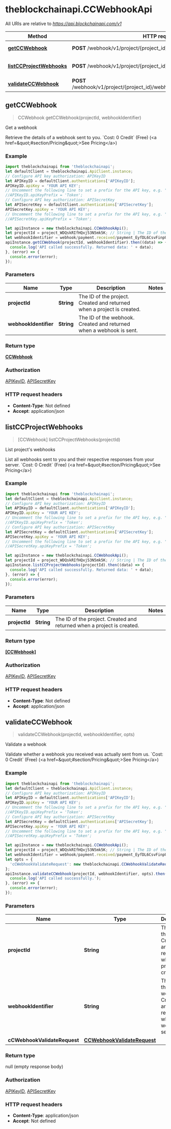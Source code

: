 # theblockchainapi.CCWebhookApi

All URIs are relative to *https://api.blockchainapi.com/v1*

Method | HTTP request | Description
------------- | ------------- | -------------
[**getCCWebhook**](CCWebhookApi.md#getCCWebhook) | **POST** /webhook/v1/project/{project_id}/webhook/{webhook_identifier} | Get a webhook 
[**listCCProjectWebhooks**](CCWebhookApi.md#listCCProjectWebhooks) | **POST** /webhook/v1/project/{project_id}/webhooks | List project&#39;s webhooks 
[**validateCCWebhook**](CCWebhookApi.md#validateCCWebhook) | **POST** /webhook/v1/project/{project_id}/webhook/{webhook_identifier}/validate | Validate a webhook 



## getCCWebhook

> CCWebhook getCCWebhook(projectId, webhookIdentifier)

Get a webhook 

Retrieve the details of a webhook sent to you.  &#x60;Cost: 0 Credit&#x60; (Free) (&lt;a href&#x3D;\&quot;#section/Pricing\&quot;&gt;See Pricing&lt;/a&gt;)

### Example

```javascript
import theblockchainapi from 'theblockchainapi';
let defaultClient = theblockchainapi.ApiClient.instance;
// Configure API key authorization: APIKeyID
let APIKeyID = defaultClient.authentications['APIKeyID'];
APIKeyID.apiKey = 'YOUR API KEY';
// Uncomment the following line to set a prefix for the API key, e.g. "Token" (defaults to null)
//APIKeyID.apiKeyPrefix = 'Token';
// Configure API key authorization: APISecretKey
let APISecretKey = defaultClient.authentications['APISecretKey'];
APISecretKey.apiKey = 'YOUR API KEY';
// Uncomment the following line to set a prefix for the API key, e.g. "Token" (defaults to null)
//APISecretKey.apiKeyPrefix = 'Token';

let apiInstance = new theblockchainapi.CCWebhookApi();
let projectId = project_WDQskRIfHQxj53N5mk5K; // String | The ID of the project. Created and returned when a project is created.
let webhookIdentifier = webhook/payment.received/payment_EyfDL6CsvFinpUnXgBXaUuqq3hCXa0; // String | The ID of the webhook. Created and returned when a webhook is sent.
apiInstance.getCCWebhook(projectId, webhookIdentifier).then((data) => {
  console.log('API called successfully. Returned data: ' + data);
}, (error) => {
  console.error(error);
});

```

### Parameters


Name | Type | Description  | Notes
------------- | ------------- | ------------- | -------------
 **projectId** | **String**| The ID of the project. Created and returned when a project is created. | 
 **webhookIdentifier** | **String**| The ID of the webhook. Created and returned when a webhook is sent. | 

### Return type

[**CCWebhook**](CCWebhook.md)

### Authorization

[APIKeyID](../README.md#APIKeyID), [APISecretKey](../README.md#APISecretKey)

### HTTP request headers

- **Content-Type**: Not defined
- **Accept**: application/json


## listCCProjectWebhooks

> [CCWebhook] listCCProjectWebhooks(projectId)

List project&#39;s webhooks 

List all webhooks sent to you and their respective responses from your server.  &#x60;Cost: 0 Credit&#x60; (Free) (&lt;a href&#x3D;\&quot;#section/Pricing\&quot;&gt;See Pricing&lt;/a&gt;)

### Example

```javascript
import theblockchainapi from 'theblockchainapi';
let defaultClient = theblockchainapi.ApiClient.instance;
// Configure API key authorization: APIKeyID
let APIKeyID = defaultClient.authentications['APIKeyID'];
APIKeyID.apiKey = 'YOUR API KEY';
// Uncomment the following line to set a prefix for the API key, e.g. "Token" (defaults to null)
//APIKeyID.apiKeyPrefix = 'Token';
// Configure API key authorization: APISecretKey
let APISecretKey = defaultClient.authentications['APISecretKey'];
APISecretKey.apiKey = 'YOUR API KEY';
// Uncomment the following line to set a prefix for the API key, e.g. "Token" (defaults to null)
//APISecretKey.apiKeyPrefix = 'Token';

let apiInstance = new theblockchainapi.CCWebhookApi();
let projectId = project_WDQskRIfHQxj53N5mk5K; // String | The ID of the project. Created and returned when a project is created.
apiInstance.listCCProjectWebhooks(projectId).then((data) => {
  console.log('API called successfully. Returned data: ' + data);
}, (error) => {
  console.error(error);
});

```

### Parameters


Name | Type | Description  | Notes
------------- | ------------- | ------------- | -------------
 **projectId** | **String**| The ID of the project. Created and returned when a project is created. | 

### Return type

[**[CCWebhook]**](CCWebhook.md)

### Authorization

[APIKeyID](../README.md#APIKeyID), [APISecretKey](../README.md#APISecretKey)

### HTTP request headers

- **Content-Type**: Not defined
- **Accept**: application/json


## validateCCWebhook

> validateCCWebhook(projectId, webhookIdentifier, opts)

Validate a webhook 

Validate whether a webhook you received was actually sent from us.  &#x60;Cost: 0 Credit&#x60; (Free) (&lt;a href&#x3D;\&quot;#section/Pricing\&quot;&gt;See Pricing&lt;/a&gt;)

### Example

```javascript
import theblockchainapi from 'theblockchainapi';
let defaultClient = theblockchainapi.ApiClient.instance;
// Configure API key authorization: APIKeyID
let APIKeyID = defaultClient.authentications['APIKeyID'];
APIKeyID.apiKey = 'YOUR API KEY';
// Uncomment the following line to set a prefix for the API key, e.g. "Token" (defaults to null)
//APIKeyID.apiKeyPrefix = 'Token';
// Configure API key authorization: APISecretKey
let APISecretKey = defaultClient.authentications['APISecretKey'];
APISecretKey.apiKey = 'YOUR API KEY';
// Uncomment the following line to set a prefix for the API key, e.g. "Token" (defaults to null)
//APISecretKey.apiKeyPrefix = 'Token';

let apiInstance = new theblockchainapi.CCWebhookApi();
let projectId = project_WDQskRIfHQxj53N5mk5K; // String | The ID of the project. Created and returned when a project is created.
let webhookIdentifier = webhook/payment.received/payment_EyfDL6CsvFinpUnXgBXaUuqq3hCXa0; // String | The ID of the webhook. Created and returned when a webhook is sent.
let opts = {
  'cCWebhookValidateRequest': new theblockchainapi.CCWebhookValidateRequest() // CCWebhookValidateRequest | 
};
apiInstance.validateCCWebhook(projectId, webhookIdentifier, opts).then(() => {
  console.log('API called successfully.');
}, (error) => {
  console.error(error);
});

```

### Parameters


Name | Type | Description  | Notes
------------- | ------------- | ------------- | -------------
 **projectId** | **String**| The ID of the project. Created and returned when a project is created. | 
 **webhookIdentifier** | **String**| The ID of the webhook. Created and returned when a webhook is sent. | 
 **cCWebhookValidateRequest** | [**CCWebhookValidateRequest**](CCWebhookValidateRequest.md)|  | [optional] 

### Return type

null (empty response body)

### Authorization

[APIKeyID](../README.md#APIKeyID), [APISecretKey](../README.md#APISecretKey)

### HTTP request headers

- **Content-Type**: application/json
- **Accept**: Not defined

